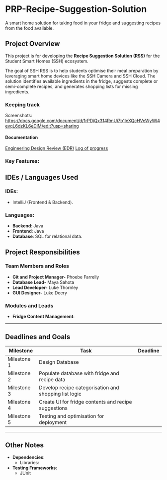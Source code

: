 # PRP-Recipe-Suggestion-Solution
A smart home solution for taking food in your fridge and suggesting recipes from the food available.

## **Project Overview**  
This project is for developing the **Recipe Suggestion Solution (RSS)** for the Student Smart Homes (SSH) ecosystem.  

The goal of SSH RSS is to help students optimise their meal preparation by leveraging smart home devices like the SSH Camera and SSH Cloud. The solution identifies available ingredients in the fridge, suggests complete or semi-complete recipes, and generates shopping lists for missing ingredients.  

### Keeping track
Screenshots: https://docs.google.com/document/d/1rPDiQx314RmUi7b1leXQcHVeWyWl4evqL6dzKL6eDlM/edit?usp=sharing 

#### Documentation
[Engineering Design Review (EDR)](src/docs/LukeThornley%20EDR%20-%202398180.pdf)
[Log of progress](src/docs/log.md)

### Key Features:

## **IDEs / Languages Used**  
### **IDEs**:  
- IntelliJ (Frontend & Backend).  


### **Languages**:  
- **Backend**: Java
- **Frontend**: Java
- **Database**: SQL for relational data.  

## **Project Responsibilities**  
### **Team Members and Roles**  
- **Git and Project Manager-** Phoebe Farrelly
- **Database Lead-** Maya Sahota
- **Lead Developer-** Luke Thornley
- **GUI Designer-** Luke Deery


### **Modules and Leads**  
- **Fridge Content Management**: 


---

## **Deadlines and Goals**  
| **Milestone**             | **Task**                                                | **Deadline**       |
|---------------------------|--------------------------------------------------------|--------------------|
| Milestone 1               | Design Database                                        ||
| Milestone 2               | Populate database with fridge and recipe data          ||
| Milestone 3               | Develop recipe categorisation and shopping list logic  ||
| Milestone 4               | Create UI for fridge contents and recipe suggestions   ||
| Milestone 5               | Testing and optimisation for deployment                ||

---

## **Other Notes**
- **Dependencies**:
  - Libraries: 
- **Testing Frameworks**:  
  - JUnit
